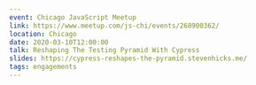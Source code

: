 ```yaml
---
event: Chicago JavaScript Meetup
link: https://www.meetup.com/js-chi/events/268900362/
location: Chicago
date: 2020-03-10T12:00:00
talk: Reshaping The Testing Pyramid With Cypress
slides: https://cypress-reshapes-the-pyramid.stevenhicks.me/
tags: engagements
---
```

